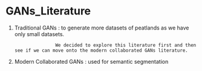 # GANs_Literature

01. Traditional GANs : to generate more datasets of peatlands as we have only small datasets.

                       We decided to explore this literature first and then see if we can move onto the modern collaborated GANs literature.


02. Modern Collaborated GANs : used for semantic segmentation
